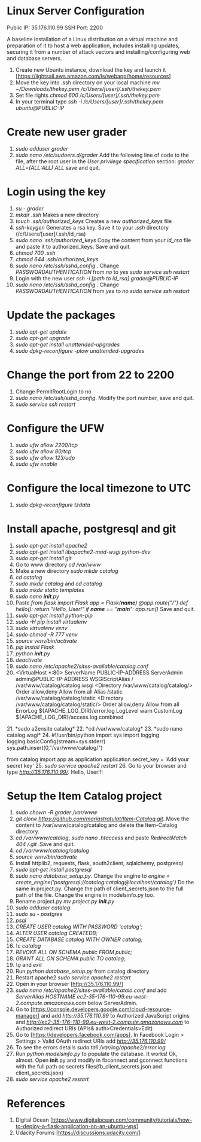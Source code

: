 # Linux Server Configuration
Public IP: 35.176.110.99
SSH Port: 2200



A baseline installation of a Linux distribution on a virtual machine and preparation of it to host a web application, includes installing updates, securing it from a number of attack vectors and installing/configuring web and database servers.

  1. Create new Ubuntu instance, download the key and launch it [https://lightsail.aws.amazon.com/ls/webapp/home/resources]
  2. Move the key into .ssh directory on your local machine
  *mv ~/Downloads/thekey.pem /c/Users/[user]/.ssh/thekey.pem*
  3. Set file rights
  *chmod 600 /c/Users/[user]/.ssh/thekey.pem*
  4. In your terminal type
  *ssh -i /c/Users/[user]/.ssh/thekey.pem ubuntu@PUBLIC-IP*
 # Create new user grader
  1. *sudo adduser grader*
  2. *sudo nano /etc/sudoers.d/grader* 
  Add the following line of code to the file, after the root user in the *User privilege specification* section:
    *grader ALL=(ALL:ALL) ALL*   save and quit.
# Login using the key
  1. *su - grader* 
  2. *mkdir .ssh*
  Makes a new directory
  3. *touch .ssh/authorized_keys* 
  Creates a new *authorized_keys* file
  4. *ssh-keygen* Generates a rsa key. Save it to your *.ssh* directory (/c/Users/[user]/.ssh/id_rsa)
  5. *sudo nano .ssh/authorized_keys* 
  Copy the content from your *id_rsa* file and paste it to authorized_keys. Save and quit.
  6. *chmod 700 .ssh*
  7. *chmod 644 .ssh/authorized_keys*
  8. *sudo nano /etc/ssh/sshd_config* . Change *PASSWORDAUTHENTICATION* from *no* to *yes*
    *sudo service ssh restart*
  9. Login with the new user
    *ssh -i [path to id_rsa] grader@PUBLIC-IP*
  10. *sudo nano /etc/ssh/sshd_config* . Change *PASSWORDAUTHENTICATION* from *yes* to *no*
   *sudo service ssh restart*
# Update the packages
  1. *sudo apt-get update*
  2. *sudo apt-get upgrade*
  3. *sudo apt-get install unattended-upgrades*
  4. *sudo dpkg-reconfigure -plow unattended-upgrades*
# Change the port from 22 to 2200
  1. Change PermitRootLogin to no
  2. *sudo nano /etc/ssh/sshd_config*. Modify the port number, save and quit.
  3. *sudo service ssh restart*
# Configure the UFW
  1. *sudo ufw allow 2200/tcp*
  2. *sudo ufw allow 80/tcp*
  3. *sudo ufw allow 123/udp*
  4. *sudo ufw enable*
# Configure the local timezone to UTC
  1. *sudo dpkg-reconfigure tzdata*
# Install apache, postgresql and git
  1. *sudo apt-get install apache2*
  2. *sudo apt-get install libapache2-mod-wsgi python-dev*
  3. *sudo apt-get install git*
  4. Go to www directory *cd /var/www*
  5. Make a new directory *sudo mkdir catalog*
  6. *cd catalog*
  7. *sudo mkdir catalog* and *cd catalog*
  8. *sudo mkdir static templates*
  9. *sudo nano __init__.py*
  10. Paste 
*from flask import Flask
app = Flask(__name__)
@app.route("/")
def hello():
    return "Hello, User!"
if __name__ == "__main__":
    app.run()*
     Save and quit.
  11. *sudo apt-get install python-pip*
  12. *sudo -H pip install virtualenv*
  13. *sudo virtualenv venv*
  14. *sudo chmod -R 777 venv*
  15. *source venv/bin/activate*
  16. *pip install Flask*
  17. *python __init__.py*
  18. *deactivate*
  19. *sudo nano /etc/apache2/sites-available/catalog.conf*
  20. <VirtualHost *:80>
      ServerName PUBLIC-IP-ADDRESS
      ServerAdmin admin@PUBLIC-IP-ADDRESS
      WSGIScriptAlias / /var/www/catalog/catalog.wsgi
      <Directory /var/www/catalog/catalog/>
          Order allow,deny
          Allow from all
      </Directory>
      Alias /static /var/www/catalog/catalog/static
      <Directory /var/www/catalog/catalog/static/>
          Order allow,deny
          Allow from all
      </Directory>
      ErrorLog ${APACHE_LOG_DIR}/error.log
      LogLevel warn
      CustomLog ${APACHE_LOG_DIR}/access.log combined
  </VirtualHost>
  21. *sudo a2ensite catalog*
  22. *cd /var/www/catalog*
  23. *sudo nano catalog.wsgi*
  24.   #!/usr/bin/python
  import sys
  import logging
  logging.basicConfig(stream=sys.stderr)
  sys.path.insert(0,"/var/www/catalog/")
  
  from catalog import app as application
  application.secret_key = 'Add your secret key'
 25. *sudo service apache2 restart*
 26. Go to your browser and type *http://35.176.110.99/*. Hello, User!!!
# Setup the Item Catalog project
  1. *sudo chown -R grader /var/www*
  2. *git clone https://github.com/mariastratulat/Item-Catalog.git*. Move the content to /var/www/catalog/catalog and delete the Item-Catalog directory.
  3. *cd /var/www/catalog*, *sudo nano .htaccess* and paste *RedirectMatch 404 /\.git* .Save and quit.
  4. *cd /var/www/catalog/catalog*
  5. *source venv/bin/activate*
  6. Install httplib2, requests, flask, aouth2client, sqlalchemy, postgresql
  7. *sudo apt-get install postgresql*
  8. *sudo nano database_setup.py*. Change the engine to *engine = create_engine('postgresql://catalog:catalog@localhost/catalog')*
    Do the same in project.py. Change the path of client_secrets.json to the full path of the file. Change the engine in modelsinfo.py too.
  9. Rename project.py *mv project.py __init__.py*
  10. *sudo adduser catalog*
  11. *sudo su - postgres*
  12. *psql*
  13. *CREATE USER catalog WITH PASSWORD 'catalog';*
  14. *ALTER USER catalog CREATEDB;*
  15. *CREATE DATABASE catalog WITH OWNER catalog;*
  16. *\c catalog*
  17. *REVOKE ALL ON SCHEMA public FROM public;*
  18. *GRANT ALL ON SCHEMA public TO catalog;*
  19. *\q* and *exit*
  20. Run *python database_setup.py* from catalog directory
  21. Restart apache2 *sudo service apache2 restart*
  22. Open in your browser [http://35.176.110.99/]
  23. *sudo nano /etc/apache2/sites-available/catalo.conf* and add *ServerAlias HOSTNAME ec2-35-176-110-99.eu-west-2.compute.amazonaws.com* below ServerAdmin.
  24. Go to [https://console.developers.google.com/cloud-resource-manager] and add *htts://35.176.110.99* to Authorized JavaScript origins and *http://ec2-35-176-110-99.eu-west-2.compute.amazonaws.com* to Authorized redirect URIs (APIs& auth>Credentials>Edit)
  25. Go to [https://developers.facebook.com/apps]. In Facebook Login > Settings > Valid OAuth redirect URIs add *http://35.176.110.99/* 
  26. To see the errors details *sudo tail /var/log/apache2/error.log*
  27. Run *python modelsinfo.py* to populate the database. It works! Ok, almost. Open __init__.py and modify in fbconnect and gconnect functions with the full path oc secrets files(fb_client_secrets.json and client_secrets.json)
  28. *sudo service apache2 restart*
# References
  1. Digital Ocean [https://www.digitalocean.com/community/tutorials/how-to-deploy-a-flask-application-on-an-ubuntu-vps]
  2. Udacity Forums [https://discussions.udacity.com/]
 


 


